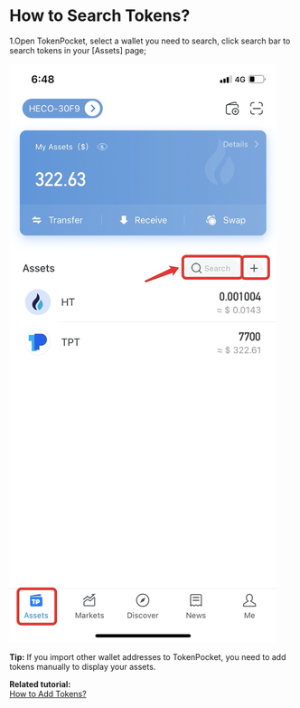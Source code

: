 # How to Search Tokens?

1.Open TokenPocket, select a wallet you need to search, click search bar to search tokens in your \[Assets] page;

![](<../.gitbook/assets/1 (25).png>)

**Tip:** If you import other wallet addresses to TokenPocket, you need to add tokens manually to display your assets.

**Related tutorial:**\
[How to Add Tokens?](https://tphelp.gitbook.io/en/token-management/how-to-add-tokens)
